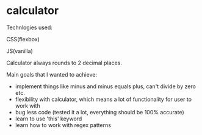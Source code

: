 # calculator

Technlogies used:

CSS(flexbox)

JS(vanilla)

Calculator always rounds to 2 decimal places.

Main goals that I wanted to achieve:

- implement things like minus and minus equals plus, can't divide by zero etc.
- flexibility with calculator, which means a lot of functionality for user to work with
- bug less code (tested it a lot, everything should be 100% accurate)
- learn to use 'this' keyword
- learn how to work with regex patterns

